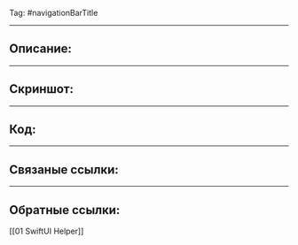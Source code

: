 Tag: #navigationBarTitle

---
## Описание:


---
## Скриншот:


---
## Код:


---
## Связаные ссылки:


---
## Обратные ссылки:
[[01 SwiftUI Helper]]